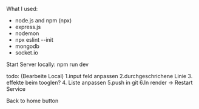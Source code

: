 What I used:

* node.js and npm (npx)
* express.js 
* nodemon
* npx eslint --init
* mongodb
* socket.io


Start Server locally:
npm run dev

todo:
(Bearbeite Local)
1.input feld anpassen
2.durchgeschrichene Linie
3. effekte beim tooglen?
4. Liste anpassen
5.push in git
6.In render -> Restart Service


Back to home button 